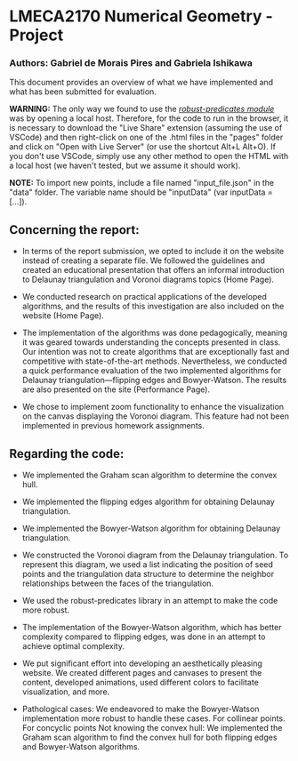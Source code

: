 # LMECA2170 Numerical Geometry - Project
### Authors: Gabriel de Morais Pires and Gabriela Ishikawa

This document provides an overview of what we have implemented and what has been submitted for evaluation. 

**WARNING:** The only way we found to use the *[robust-predicates module](https://github.com/mourner/robust-predicates)*  was by opening a local host. Therefore, for the code to run in the browser, it is necessary to download the "Live Share" extension (assuming the use of VSCode) and then right-click on one of the .html files in the "pages" folder and click on "Open with Live Server" (or use the shortcut Alt+L Alt+O). If you don't use VSCode, simply use any other method to open the HTML with a local host (we haven't tested, but we assume it should work).

**NOTE:** To import new points, include a file named "input_file.json" in the "data" folder. The variable name should be "inputData" (var inputData = [...]).

## Concerning the report:

* In terms of the report submission, we opted to include it on the website instead of creating a separate file. We followed the guidelines and created an educational presentation that offers an informal introduction to Delaunay triangulation and Voronoi diagrams topics (Home Page).

* We conducted research on practical applications of the developed algorithms, and the results of this investigation are also included on the website (Home Page).

* The implementation of the algorithms was done pedagogically, meaning it was geared towards understanding the concepts presented in class. Our intention was not to create algorithms that are exceptionally fast and competitive with state-of-the-art methods. Nevertheless, we conducted a quick performance evaluation of the two implemented algorithms for Delaunay triangulation—flipping edges and Bowyer-Watson. The results are also presented on the site (Performance Page).

* We chose to implement zoom functionality to enhance the visualization on the canvas displaying the Voronoi diagram. This feature had not been implemented in previous homework assignments.

## Regarding the code:

*	We implemented the Graham scan algorithm to determine the convex hull.

*	We implemented the flipping edges algorithm for obtaining Delaunay triangulation.

*	We implemented the Bowyer-Watson algorithm for obtaining Delaunay triangulation.

*	We constructed the Voronoi diagram from the Delaunay triangulation. To represent this diagram, we used a list indicating the position of seed points and the triangulation data structure to determine the neighbor relationships between the faces of the triangulation.

*	We used the robust-predicates library in an attempt to make the code more robust.

*	The implementation of the Bowyer-Watson algorithm, which has better complexity compared to flipping edges, was done in an attempt to achieve optimal complexity.

*	We put significant effort into developing an aesthetically pleasing website. We created different pages and canvases to present the content, developed animations, used different colors to facilitate visualization, and more.

*	Pathological cases: We endeavored to make the Bowyer-Watson implementation more robust to handle these cases. For collinear points. For concyclic points Not knowing the convex hull: We implemented the Graham scan algorithm to find the convex hull for both flipping edges and Bowyer-Watson algorithms.
